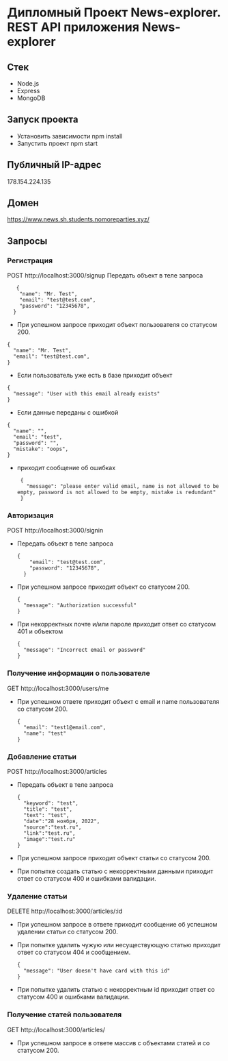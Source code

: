 # Дипломный Проект News-explorer. REST API приложения News-explorer

## Стек

* Node.js
* Express
* MongoDB

## Запуск проекта

* Установить зависимости npm install
* Запустить проект npm start

## Публичный IP-адрес

178.154.224.135

## Домен

https://www.news.sh.students.nomoreparties.xyz/

## Запросы

### Регистрация

  POST http://localhost:3000/signup 
    Передать объект в теле запроса
   
       {
        "name": "Mr. Test",
        "email": "test@test.com",
        "password": "12345678",
      }
  
   * При успешном запросе приходит объект пользователя со статусом 200.
   
    {
      "name": "Mr. Test",
      "email": "test@test.com",
    }
        
   * Если пользователь уже есть в базе приходит объект
   
    {
      "message": "User with this email already exists"
    }
   * Если данные переданы с ошибкой
   
    {
      "name": "",
      "email": "test",
      "password": "",
      "mistake": "oops",
    }
   * приходит сообщение об ошибках

          {
            "message": "please enter valid email, name is not allowed to be empty, password is not allowed to be empty, mistake is redundant"
          }
          
### Авторизация

POST http://localhost:3000/signin

* Передать объект в теле запроса

      {
          "email": "test@test.com",
          "password": "12345678",
        }
  
  
* При успешном запросе приходит объект со статусом 200.


      {
        "message": "Authorization successful"
      }

* При некорректных почте и/или пароле приходит ответ со статусом 401 и объектом


      {
        "message": "Incorrect email or password"
      }

### Получение информации о пользователе

GET http://localhost:3000/users/me

* При успешном ответе приходит объект с email и name пользователя со статусом 200.


      {
        "email": "test1@email.com",
        "name": "test"
      }

### Добавление статьи
  
POST http://localhost:3000/articles

  * Передать объект в теле запроса

        {
          "keyword": "test", 
          "title": "test", 
          "text": "test", 
          "date":"28 ноября, 2022", 
          "source":"test.ru", 
          "link":"test.ru", 
          "image":"test.ru"
        }
  
   * При успешном запросе приходит объект статьи со статусом 200.
  
   * При попытке создать статью с некорректными данными приходит ответ со статусом 400 и ошибками валидации.
  
### Удаление статьи
  
DELETE http://localhost:3000/articles/:id
  
* При успешном запросе в ответе приходит cообщение об успешном удалении статьи со статусом 200.
  
* При попытке удалить чужую или несуществующую статью приходит ответ со статусом 404 и сообщением. 
    

      {
        "message": "User doesn't have card with this id"
      }

* При попытке удалить cтатью с некорректным id приходит ответ со статусом 400 и ошибками валидации.

### Получение статей пользователя
  
GET http://localhost:3000/articles/
  
* При успешном запросе в ответе массив с объектами статей и со статусом 200.

